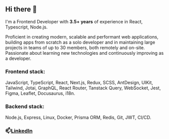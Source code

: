 ## Hi there 👋

<!--
**kozh-0/kozh-0** is a ✨ _special_ ✨ repository because its `README.md` (this file) appears on your GitHub profile.

Here are some ideas to get you started:

- 🔭 I’m currently working on ...
- 🌱 I’m currently learning ...
- 👯 I’m looking to collaborate on ...
- 🤔 I’m looking for help with ...
- 💬 Ask me about ...
- 📫 How to reach me: ...
- 😄 Pronouns: ...
- ⚡ Fun fact: ...
-->

I'm a Frontend Developer with **3.5+ years** of experience in React, Typescript, Node.js.

Proficient in creating modern, scalable and performant web applications, building apps from scratch as a solo developer and in maintaining large projects in teams of up to 30 members, both remotely and on-site.  
Passionate about learning new technologies and continuously improving as a developer.

### Frontend stack:
JavaScript, TypeScript, React, Next.js, Redux, SCSS, AntDesign, UIKit, Tailwind, Jotai, GraphQL, React Router, Tanstack Query, WebSocket, Jest, Figma, Leaflet, Docusaurus, i18n.

### Backend stack:
Node.js, Express, Linux, Docker, Prisma ORM, Redis, Git, JWT, CI/CD.

### 📫[LinkedIn](https://www.linkedin.com/in/dmitry-kozh/)
